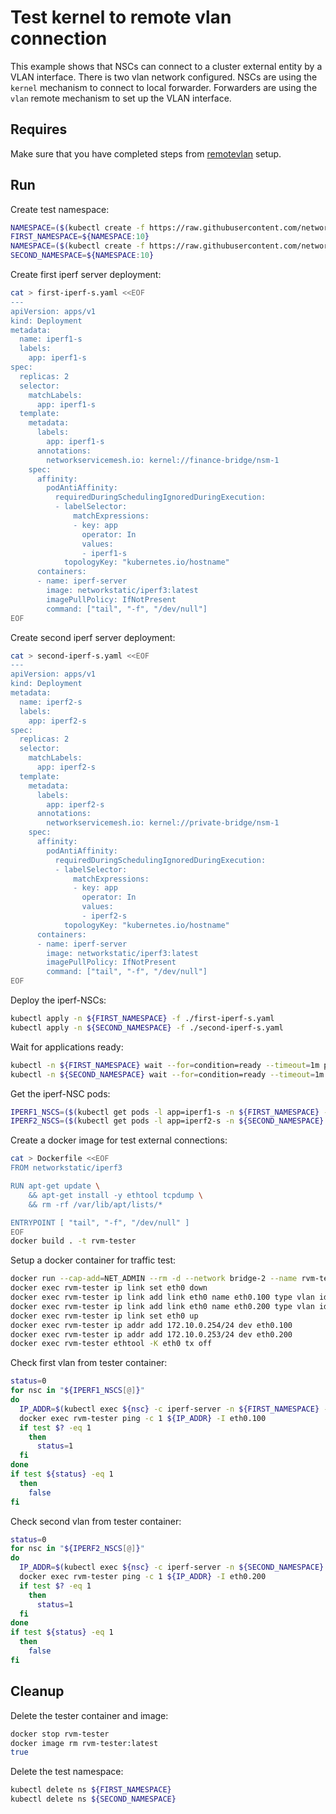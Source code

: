 # Test kernel to remote vlan connection

This example shows that NSCs can connect to a cluster external entity by a VLAN interface. There is two vlan network configured.
NSCs are using the `kernel` mechanism to connect to local forwarder.
Forwarders are using the `vlan` remote mechanism to set up the VLAN interface.

## Requires

Make sure that you have completed steps from [remotevlan](../../remotevlan) setup.

## Run

Create test namespace:

```bash
NAMESPACE=($(kubectl create -f https://raw.githubusercontent.com/networkservicemesh/deployments-k8s/7dde61822c0256ccb4aef4e4c33d4fb9341a0296/examples/use-cases/namespace.yaml)[0])
FIRST_NAMESPACE=${NAMESPACE:10}
NAMESPACE=($(kubectl create -f https://raw.githubusercontent.com/networkservicemesh/deployments-k8s/7dde61822c0256ccb4aef4e4c33d4fb9341a0296/examples/use-cases/namespace.yaml)[0])
SECOND_NAMESPACE=${NAMESPACE:10}
```

Create first iperf server deployment:

```bash
cat > first-iperf-s.yaml <<EOF
---
apiVersion: apps/v1
kind: Deployment
metadata:
  name: iperf1-s
  labels:
    app: iperf1-s
spec:
  replicas: 2
  selector:
    matchLabels:
      app: iperf1-s
  template:
    metadata:
      labels:
        app: iperf1-s
      annotations:
        networkservicemesh.io: kernel://finance-bridge/nsm-1
    spec:
      affinity:
        podAntiAffinity:
          requiredDuringSchedulingIgnoredDuringExecution:
          - labelSelector:
              matchExpressions:
              - key: app
                operator: In
                values:
                - iperf1-s
            topologyKey: "kubernetes.io/hostname"
      containers:
      - name: iperf-server
        image: networkstatic/iperf3:latest
        imagePullPolicy: IfNotPresent
        command: ["tail", "-f", "/dev/null"]
EOF
```

Create second iperf server deployment:

```bash
cat > second-iperf-s.yaml <<EOF
---
apiVersion: apps/v1
kind: Deployment
metadata:
  name: iperf2-s
  labels:
    app: iperf2-s
spec:
  replicas: 2
  selector:
    matchLabels:
      app: iperf2-s
  template:
    metadata:
      labels:
        app: iperf2-s
      annotations:
        networkservicemesh.io: kernel://private-bridge/nsm-1
    spec:
      affinity:
        podAntiAffinity:
          requiredDuringSchedulingIgnoredDuringExecution:
          - labelSelector:
              matchExpressions:
              - key: app
                operator: In
                values:
                - iperf2-s
            topologyKey: "kubernetes.io/hostname"
      containers:
      - name: iperf-server
        image: networkstatic/iperf3:latest
        imagePullPolicy: IfNotPresent
        command: ["tail", "-f", "/dev/null"]
EOF
```

Deploy the iperf-NSCs:

```bash
kubectl apply -n ${FIRST_NAMESPACE} -f ./first-iperf-s.yaml
kubectl apply -n ${SECOND_NAMESPACE} -f ./second-iperf-s.yaml
```

Wait for applications ready:

```bash
kubectl -n ${FIRST_NAMESPACE} wait --for=condition=ready --timeout=1m pod -l app=iperf1-s
kubectl -n ${SECOND_NAMESPACE} wait --for=condition=ready --timeout=1m pod -l app=iperf2-s
```

Get the iperf-NSC pods:

```bash
IPERF1_NSCS=($(kubectl get pods -l app=iperf1-s -n ${FIRST_NAMESPACE} --template '{{range .items}}{{.metadata.name}}{{"\n"}}{{end}}'))
IPERF2_NSCS=($(kubectl get pods -l app=iperf2-s -n ${SECOND_NAMESPACE} --template '{{range .items}}{{.metadata.name}}{{"\n"}}{{end}}'))
```

Create a docker image for test external connections:

```bash
cat > Dockerfile <<EOF
FROM networkstatic/iperf3

RUN apt-get update \
    && apt-get install -y ethtool tcpdump \
    && rm -rf /var/lib/apt/lists/*

ENTRYPOINT [ "tail", "-f", "/dev/null" ]
EOF
docker build . -t rvm-tester
```

Setup a docker container for traffic test:

```bash
docker run --cap-add=NET_ADMIN --rm -d --network bridge-2 --name rvm-tester rvm-tester tail -f /dev/null
docker exec rvm-tester ip link set eth0 down
docker exec rvm-tester ip link add link eth0 name eth0.100 type vlan id 100
docker exec rvm-tester ip link add link eth0 name eth0.200 type vlan id 200
docker exec rvm-tester ip link set eth0 up
docker exec rvm-tester ip addr add 172.10.0.254/24 dev eth0.100
docker exec rvm-tester ip addr add 172.10.0.253/24 dev eth0.200
docker exec rvm-tester ethtool -K eth0 tx off
```

Check first vlan from tester container:

```bash
status=0
for nsc in "${IPERF1_NSCS[@]}"
do
  IP_ADDR=$(kubectl exec ${nsc} -c iperf-server -n ${FIRST_NAMESPACE} -- ip -4 addr show nsm-1 | grep -oP '(?<=inet\s)\d+(\.\d+){3}')
  docker exec rvm-tester ping -c 1 ${IP_ADDR} -I eth0.100
  if test $? -eq 1 
    then
      status=1
  fi
done
if test ${status} -eq 1
  then
    false
fi
```

Check second vlan from tester container:

```bash
status=0
for nsc in "${IPERF2_NSCS[@]}"
do
  IP_ADDR=$(kubectl exec ${nsc} -c iperf-server -n ${SECOND_NAMESPACE} -- ip -4 addr show nsm-1 | grep -oP '(?<=inet\s)\d+(\.\d+){3}')
  docker exec rvm-tester ping -c 1 ${IP_ADDR} -I eth0.200
  if test $? -eq 1 
    then
      status=1
  fi
done
if test ${status} -eq 1
  then
    false
fi
```

## Cleanup

Delete the tester container and image:

```bash
docker stop rvm-tester
docker image rm rvm-tester:latest
true
```

Delete the test namespace:

```bash
kubectl delete ns ${FIRST_NAMESPACE}
kubectl delete ns ${SECOND_NAMESPACE}

```
